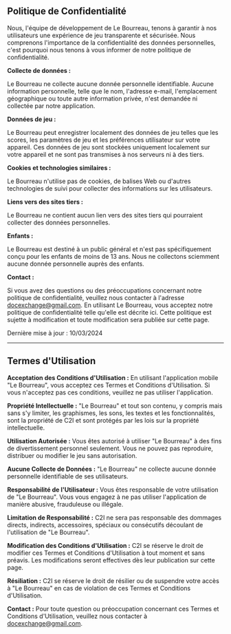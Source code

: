## Politique de Confidentialité

Nous, l'équipe de développement de Le Bourreau, tenons à garantir à nos utilisateurs une expérience de jeu transparente et sécurisée. Nous comprenons l'importance de la confidentialité des données personnelles, c'est pourquoi nous tenons à vous informer de notre politique de confidentialité.

**Collecte de données :**

Le Bourreau ne collecte aucune donnée personnelle identifiable.
Aucune information personnelle, telle que le nom, l'adresse e-mail, l'emplacement géographique ou toute autre information privée, n'est demandée ni collectée par notre application.

**Données de jeu :**

Le Bourreau peut enregistrer localement des données de jeu telles que les scores, les paramètres de jeu et les préférences utilisateur sur votre appareil.
Ces données de jeu sont stockées uniquement localement sur votre appareil et ne sont pas transmises à nos serveurs ni à des tiers.

**Cookies et technologies similaires :**

Le Bourreau n'utilise pas de cookies, de balises Web ou d'autres technologies de suivi pour collecter des informations sur les utilisateurs.

**Liens vers des sites tiers :**

Le Bourreau ne contient aucun lien vers des sites tiers qui pourraient collecter des données personnelles.

**Enfants :**

Le Bourreau est destiné à un public général et n'est pas spécifiquement conçu pour les enfants de moins de 13 ans. Nous ne collectons sciemment aucune donnée personnelle auprès des enfants.

**Contact :**

Si vous avez des questions ou des préoccupations concernant notre politique de confidentialité, veuillez nous contacter à l'adresse docexchange@gmail.com.
En utilisant Le Bourreau, vous acceptez notre politique de confidentialité telle qu'elle est décrite ici. Cette politique est sujette à modification et toute modification sera publiée sur cette page.

Dernière mise à jour : 10/03/2024

---

## Termes d'Utilisation

**Acceptation des Conditions d'Utilisation :** En utilisant l'application mobile "Le Bourreau", vous acceptez ces Termes et Conditions d'Utilisation. Si vous n'acceptez pas ces conditions, veuillez ne pas utiliser l'application.

**Propriété Intellectuelle :** "Le Bourreau" et tout son contenu, y compris mais sans s'y limiter, les graphismes, les sons, les textes et les fonctionnalités, sont la propriété de C2I et sont protégés par les lois sur la propriété intellectuelle.

**Utilisation Autorisée :** Vous êtes autorisé à utiliser "Le Bourreau" à des fins de divertissement personnel seulement. Vous ne pouvez pas reproduire, distribuer ou modifier le jeu sans autorisation.

**Aucune Collecte de Données :** "Le Bourreau" ne collecte aucune donnée personnelle identifiable de ses utilisateurs.

**Responsabilité de l'Utilisateur :** Vous êtes responsable de votre utilisation de "Le Bourreau". Vous vous engagez à ne pas utiliser l'application de manière abusive, frauduleuse ou illégale.

**Limitation de Responsabilité :** C2I ne sera pas responsable des dommages directs, indirects, accessoires, spéciaux ou consécutifs découlant de l'utilisation de "Le Bourreau".

**Modification des Conditions d'Utilisation :** C2I se réserve le droit de modifier ces Termes et Conditions d'Utilisation à tout moment et sans préavis. Les modifications seront effectives dès leur publication sur cette page.

**Résiliation :** C2I se réserve le droit de résilier ou de suspendre votre accès à "Le Bourreau" en cas de violation de ces Termes et Conditions d'Utilisation.

**Contact :** Pour toute question ou préoccupation concernant ces Termes et Conditions d'Utilisation, veuillez nous contacter à docexchange@gmail.com.
